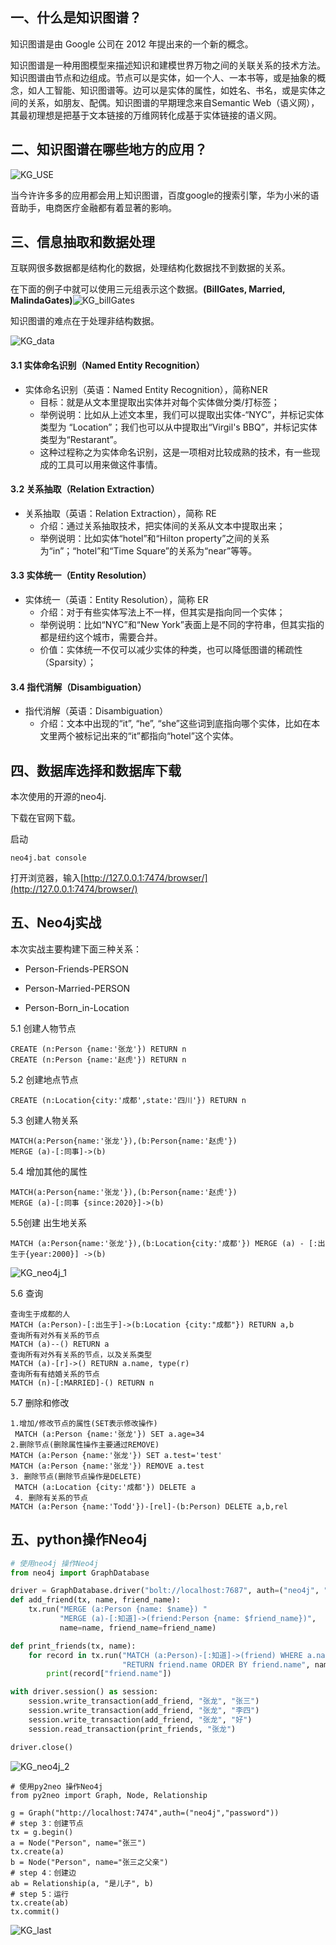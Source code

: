 ## 一、什么是知识图谱？

知识图谱是由 Google 公司在 2012 年提出来的一个新的概念。 

知识图谱是一种用图模型来描述知识和建模世界万物之间的关联关系的技术方法。知识图谱由节点和边组成。节点可以是实体，如一个人、一本书等，或是抽象的概念，如人工智能、知识图谱等。边可以是实体的属性，如姓名、书名，或是实体之间的关系，如朋友、配偶。知识图谱的早期理念来自Semantic Web（语义网），其最初理想是把基于文本链接的万维网转化成基于实体链接的语义网。

## 二、知识图谱在哪些地方的应用？

![KG_USE](assets\KG_USE.jpg)

当今许许多多的应用都会用上知识图谱，百度google的搜索引擎，华为小米的语音助手，电商医疗金融都有着显著的影响。

## 三、信息抽取和数据处理

互联网很多数据都是结构化的数据，处理结构化数据找不到数据的关系。

在下面的例子中就可以使用三元组表示这个数据。**(BillGates, Married, MalindaGates)**![KG_billGates](assets\KG_billGates.png)

知识图谱的难点在于处理非结构数据。

![KG_data](assets\KG_data.png)

#### 3.1 实体命名识别（Named Entity Recognition）

- 实体命名识别（英语：Named Entity Recognition），简称NER
  - 目标：就是从文本里提取出实体并对每个实体做分类/打标签；
  - 举例说明：比如从上述文本里，我们可以提取出实体-“NYC”，并标记实体类型为 “Location”；我们也可以从中提取出“Virgil's BBQ”，并标记实体类型为“Restarant”。
  - 这种过程称之为实体命名识别，这是一项相对比较成熟的技术，有一些现成的工具可以用来做这件事情。

#### 3.2 关系抽取（Relation Extraction）

- 关系抽取（英语：Relation Extraction），简称 RE
  - 介绍：通过关系抽取技术，把实体间的关系从文本中提取出来；
  - 举例说明：比如实体“hotel”和“Hilton property”之间的关系为“in”；“hotel”和“Time Square”的关系为“near”等等。

#### 3.3 实体统一（Entity Resolution）

- 实体统一（英语：Entity Resolution），简称 ER
  - 介绍：对于有些实体写法上不一样，但其实是指向同一个实体；
  - 举例说明：比如“NYC”和“New York”表面上是不同的字符串，但其实指的都是纽约这个城市，需要合并。
  - 价值：实体统一不仅可以减少实体的种类，也可以降低图谱的稀疏性（Sparsity）；

#### 3.4 指代消解（Disambiguation）

- 指代消解（英语：Disambiguation）
  - 介绍：文本中出现的“it”, “he”, “she”这些词到底指向哪个实体，比如在本文里两个被标记出来的“it”都指向“hotel”这个实体。

## 四、数据库选择和数据库下载

本次使用的开源的neo4j.

下载在官网下载。

启动 

```
neo4j.bat console
```

打开浏览器，输入[http://127.0.0.1:7474/browser/](http://127.0.0.1:7474/browser/)

## 五、Neo4j实战

本次实战主要构建下面三种关系：

- Person-Friends-PERSON

- Person-Married-PERSON

- Person-Born_in-Location

5.1 创建人物节点

```
CREATE (n:Person {name:'张龙'}) RETURN n
CREATE (n:Person {name:'赵虎'}) RETURN n
```

5.2 创建地点节点

```
CREATE (n:Location{city:'成都',state:'四川'}) RETURN n
```

5.3 创建人物关系

```
MATCH(a:Person{name:'张龙'}),(b:Person{name:'赵虎'})
MERGE (a)-[:同事]->(b)
```

5.4 增加其他的属性

```
MATCH(a:Person{name:'张龙'}),(b:Person{name:'赵虎'})
MERGE (a)-[:同事 {since:2020}]->(b)
```

5.5创建 出生地关系

```
MATCH (a:Person{name:'张龙'}),(b:Location{city:'成都'}) MERGE (a) - [:出生于{year:2000}] ->(b)
```

![KG_neo4j_1](assets\KG_neo4j_1.jpg)

 5.6  查询

```
查询生于成都的人
MATCH (a:Person)-[:出生于]->(b:Location {city:"成都"}) RETURN a,b
查询所有对外有关系的节点
MATCH (a)--() RETURN a
查询所有对外有关系的节点，以及关系类型
MATCH (a)-[r]->() RETURN a.name, type(r)
查询所有有结婚关系的节点
MATCH (n)-[:MARRIED]-() RETURN n
```

5.7 删除和修改

```
1.增加/修改节点的属性(SET表示修改操作)
 MATCH (a:Person {name:'张龙'}) SET a.age=34
2.删除节点(删除属性操作主要通过REMOVE)
MATCH (a:Person {name:'张龙'}) SET a.test='test'
MATCH (a:Person {name:'张龙'}) REMOVE a.test
3. 删除节点(删除节点操作是DELETE)
 MATCH (a:Location {city:'成都'}) DELETE a
 4. 删除有关系的节点
MATCH (a:Person {name:'Todd'})-[rel]-(b:Person) DELETE a,b,rel
```

## 五、python操作Neo4j

```python
# 使用neo4j 操作Neo4j
from neo4j import GraphDatabase

driver = GraphDatabase.driver("bolt://localhost:7687", auth=("neo4j", "password"))
def add_friend(tx, name, friend_name):
    tx.run("MERGE (a:Person {name: $name}) "
           "MERGE (a)-[:知道]->(friend:Person {name: $friend_name})",
           name=name, friend_name=friend_name)

def print_friends(tx, name):
    for record in tx.run("MATCH (a:Person)-[:知道]->(friend) WHERE a.name = $name "
                         "RETURN friend.name ORDER BY friend.name", name=name):
        print(record["friend.name"])

with driver.session() as session:
    session.write_transaction(add_friend, "张龙", "张三")
    session.write_transaction(add_friend, "张龙", "李四")
    session.write_transaction(add_friend, "张龙", "好")
    session.read_transaction(print_friends, "张龙")

driver.close()
```

![KG_neo4j_2](assets\KG_neo4j_2.png)

```
# 使用py2neo 操作Neo4j
from py2neo import Graph, Node, Relationship

g = Graph("http://localhost:7474",auth=("neo4j","password"))
# step 3：创建节点
tx = g.begin()
a = Node("Person", name="张三")
tx.create(a)
b = Node("Person", name="张三之父亲")
# step 4：创建边
ab = Relationship(a, "是儿子", b)
# step 5：运行
tx.create(ab)
tx.commit()

```

![KG_last](assets\KG_last.png)